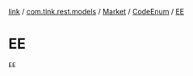 [link](../../../index.md) / [com.tink.rest.models](../../index.md) / [Market](../index.md) / [CodeEnum](index.md) / [EE](./-e-e.md)

# EE

`EE`